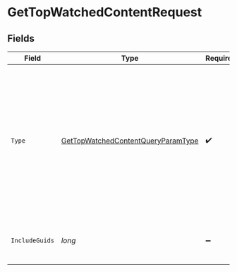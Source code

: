 # GetTopWatchedContentRequest


## Fields

| Field                                                                                                                                                                           | Type                                                                                                                                                                            | Required                                                                                                                                                                        | Description                                                                                                                                                                     | Example                                                                                                                                                                         |
| ------------------------------------------------------------------------------------------------------------------------------------------------------------------------------- | ------------------------------------------------------------------------------------------------------------------------------------------------------------------------------- | ------------------------------------------------------------------------------------------------------------------------------------------------------------------------------- | ------------------------------------------------------------------------------------------------------------------------------------------------------------------------------- | ------------------------------------------------------------------------------------------------------------------------------------------------------------------------------- |
| `Type`                                                                                                                                                                          | [GetTopWatchedContentQueryParamType](../../Models/Requests/GetTopWatchedContentQueryParamType.md)                                                                               | :heavy_check_mark:                                                                                                                                                              | The type of media to retrieve.<br/>1 = movie<br/>2 = show<br/>3 = season<br/>4 = episode<br/>E.g. A movie library will not return anything with type 3 as there are no seasons for movie libraries<br/> | 2                                                                                                                                                                               |
| `IncludeGuids`                                                                                                                                                                  | *long*                                                                                                                                                                          | :heavy_minus_sign:                                                                                                                                                              | Adds the Guids object to the response<br/>                                                                                                                                      | 1                                                                                                                                                                               |